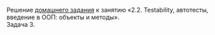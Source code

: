 Решение [домашнего задания](https://github.com/netology-code/javaqa-homeworks/tree/master/methods) к занятию «2.2. Testability, автотесты, введение в ООП: объекты и методы».  
Задача 3.
